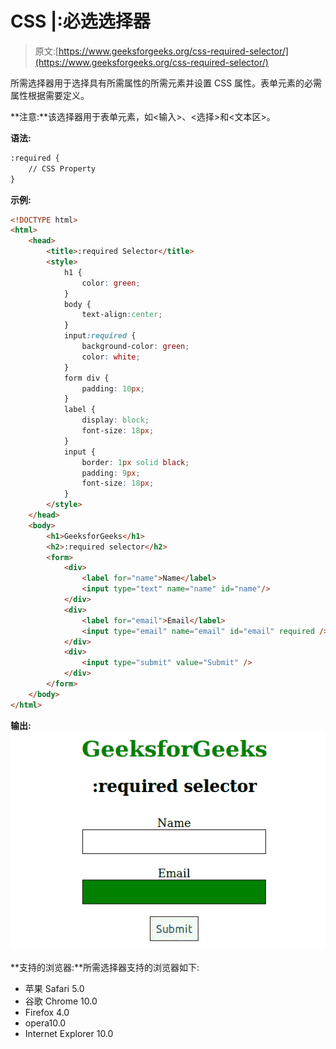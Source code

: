 # CSS |:必选选择器

> 原文:[https://www.geeksforgeeks.org/css-required-selector/](https://www.geeksforgeeks.org/css-required-selector/)

所需选择器用于选择具有所需属性的所需元素并设置 CSS 属性。表单元素的必需属性根据需要定义。

**注意:**该选择器用于表单元素，如<输入>、<选择>和<文本区>。

**语法:**

```html
:required {
    // CSS Property
} 

```

**示例:**

```html
<!DOCTYPE html>
<html>
    <head>
        <title>:required Selector</title>
        <style>         
            h1 {
                color: green;
            }
            body {
                text-align:center;
            }
            input:required {
                background-color: green;
                color: white;
            }
            form div {
                padding: 10px;
            }
            label {
                display: block;
                font-size: 18px;
            }
            input {
                border: 1px solid black;
                padding: 9px;
                font-size: 18px;
            }
        </style>
    </head>
    <body>
        <h1>GeeksforGeeks</h1>
        <h2>:required selector</h2>
        <form>
            <div>
                <label for="name">Name</label>
                <input type="text" name="name" id="name"/>
            </div>
            <div>
                <label for="email">Email</label>
                <input type="email" name="email" id="email" required />
            </div>
            <div>
                <input type="submit" value="Submit" />
            </div>
        </form> 
    </body>
</html>                    
```

**输出:**
![required](img/4e7fe6613d6f6b4b0ce262b35a97e67f.png)

**支持的浏览器:**所需选择器支持的浏览器如下:

*   苹果 Safari 5.0
*   谷歌 Chrome 10.0
*   Firefox 4.0
*   opera10.0
*   Internet Explorer 10.0